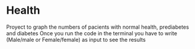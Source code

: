 # Health
Proyect to graph the numbers of pacients with normal health, prediabetes and diabetes
Once you run the code in the terminal you have to write (Male/male or Female/female) as input to see the results

